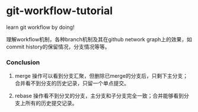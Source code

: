 # git-workflow-tutorial

learn git workflow by doing!

理解workflow机制，各种branch机制及其在github network graph上的效果，如commit history的保留情况，分支情况等等。

### Conclusion

1. merge 操作可以看到分支汇聚，但删除已merge的分支后，只剩下主分支；合并看不到分支的历史记录，只留一个单点提交。

2. rebase 操作看不到分叉的分支，主分支和子分支完全一致；合并能够看到分支上所有的历史提交记录。

